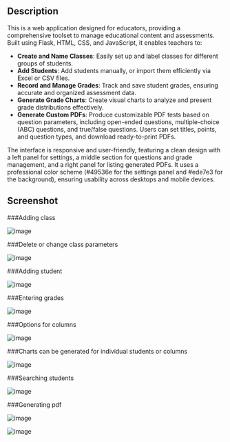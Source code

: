 ## Description

This is a web application designed for educators, providing a comprehensive toolset to manage educational content and assessments. Built using Flask, HTML, CSS, and JavaScript, it enables teachers to:

- **Create and Name Classes**: Easily set up and label classes for different groups of students.
- **Add Students**: Add students manually, or import them efficiently via Excel or CSV files.
- **Record and Manage Grades**: Track and save student grades, ensuring accurate and organized assessment data.
- **Generate Grade Charts**: Create visual charts to analyze and present grade distributions effectively.
- **Generate Custom PDFs**: Produce customizable PDF tests based on question parameters, including open-ended questions, multiple-choice (ABC) questions, and true/false questions. Users can set titles, points, and question types, and download ready-to-print PDFs.

The interface is responsive and user-friendly, featuring a clean design with a left panel for settings, a middle section for questions and grade management, and a right panel for listing generated PDFs. It uses a professional color scheme (#49536e for the settings panel and #ede7e3 for the background), ensuring usability across desktops and mobile devices.

## Screenshot

###Adding class  

![image](https://github.com/user-attachments/assets/3dbc92a5-04a2-4a12-a977-fbe6e0bdec93)  

###Delete or change class parameters  

![image](https://github.com/user-attachments/assets/c15f131e-1f8d-42be-b1d2-0a38de51702f)  

###Adding student  

![image](https://github.com/user-attachments/assets/d696f430-afc1-4171-aac7-d0e0840a5761)  

###Entering grades  

![image](https://github.com/user-attachments/assets/9c6ec729-96e5-4f54-ae47-fe85e708e42a)  

###Options for columns  

![image](https://github.com/user-attachments/assets/7544d276-7ee1-402c-a210-95b90b4e843c)  

###Charts can be generated for individual students or columns  

![image](https://github.com/user-attachments/assets/ddc50335-6dec-48e6-b230-5294317231f2)  

###Searching students  

![image](https://github.com/user-attachments/assets/759e1e46-e704-4f5d-ba33-ca7f4784daf2)  

###Generating pdf  

![image](https://github.com/user-attachments/assets/205e05b4-9cbb-490d-a85d-388d54e1c47d)  

![image](https://github.com/user-attachments/assets/82360f60-1cef-4ace-a480-94e0137c5135)  

